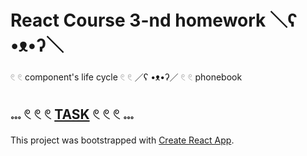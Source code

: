 # React Course 3-nd homework ＼ʕ •ᴥ•ʔ＼

𓏲 𓏲 component's life cycle 𓏲 𓏲 ／ʕ •ᴥ•ʔ／ 𓏲 𓏲 phonebook

## 𓏧 𓏲 𓏲 𓏲 [TASK](https://github.com/goitacademy/react-homework/tree/master/homework-03/phonebook) 𓏲 𓏲 𓏲 𓏧

This project was bootstrapped with [Create React App](https://github.com/facebook/create-react-app).
